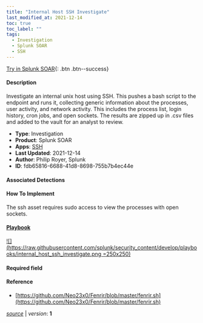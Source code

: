 ```yaml
---
title: "Internal Host SSH Investigate"
last_modified_at: 2021-12-14
toc: true
toc_label: ""
tags:
  - Investigation
  - Splunk SOAR
  - SSH
---
```


[Try in Splunk SOAR](https://www.splunk.com/en_us/software/splunk-security-orchestration-and-automation.html){: .btn .btn--success}

#### Description

Investigate an internal unix host using SSH. This pushes a bash script to the endpoint and runs it, collecting generic information about the processes, user activity, and network activity. This includes the process list, login history, cron jobs, and open sockets. The results are zipped up in .csv files and added to the vault for an analyst to review.

- **Type**: Investigation
- **Product**: Splunk SOAR
- **Apps**: [SSH](https://splunkbase.splunk.com/apps/#/search/SSH/product/soar)
- **Last Updated**: 2021-12-14
- **Author**: Philip Royer, Splunk
- **ID**: fdb65816-6688-41d8-8698-755b7b4ec44e

#### Associated Detections


#### How To Implement
The ssh asset requires sudo access to view the processes with open sockets.

#### [Playbook](https://splunk.github.io/soar-playbook-viewer/?playbook=https://raw.githubusercontent.com/phantomcyber/playbooks/latest/internal_host_ssh_investigate.json)

[![](https://raw.githubusercontent.com/splunk/security_content/develop/playbooks/internal_host_ssh_investigate.png =250x250)](https://splunk.github.io/soar-playbook-viewer/?playbook=https://raw.githubusercontent.com/phantomcyber/playbooks/latest/internal_host_ssh_investigate.json)

#### Required field


#### Reference

* [https://github.com/Neo23x0/Fenrir/blob/master/fenrir.sh](https://github.com/Neo23x0/Fenrir/blob/master/fenrir.sh)




[*source*](https://github.com/splunk/security_content/tree/develop/playbooks/internal_host_ssh_investigate.yml) \| *version*: **1**